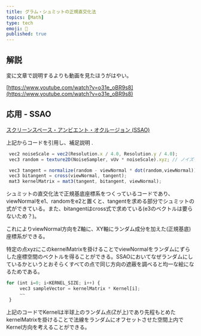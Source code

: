 ```yaml
---
title: グラム・シュミットの正規直交化法
topics: [Math]
type: tech
emoji: 💛
published: true
---
```


## 解説

変に文章で説明するよりも動画を見たほうがはやい。

[https://www.youtube.com/watch?v=o31e_oBR9s8](https://www.youtube.com/watch?v=o31e_oBR9s8)

## 応用 - SSAO

[スクリーンスペース・アンビエント・オクルージョン (SSAO)](https://zenn.dev/mebiusbox/articles/c7ea4871698ada)

上記からコードを引用し、補足説明 .

```jsx
 vec2 noiseScale = vec2(Resolution.x / 4.0, Resolution.y / 4.0);
 vec3 random = texture2D(NoiseSampler, vUv * noiseScale).xyz; // ノイズテクスチャによるランダム方向のベクトル

 vec3 tangent = normalize(random - viewNormal * dot(random,viewNormal)); // e2 - (e1・e2)*e1 の式
 vec3 bitangent = cross(viewNormal, tangent);
 mat3 kernelMatrix = mat3(tangent, bitangent, viewNormal);
```

シュミットの直交化法で正規基底座標系をつくっているコードであり、viewNormalをe1、randomをe2と置くと、tangentを求める部分でシュミットの式ができている。また、bitangentはcross式で求めている(e3のベクトルは要らないため？)。

これによりviewNormal方向をZ軸に、XY軸にランダム成分を加えた(正規基底)座標系ができる。

特定の点xyzにこのkernelMatrixを掛けることでviewNormalをランダムにずらした座標空間のベクトルを得ることができる。SSAOにおいてなぜランダムにしているかというとおそらくすべての点で同じ方向の遮蔽を調べると均一な絵になるためである。

```jsx
for (int i=0; i<KERNEL_SIZE; i++) {
     vec3 sampleVector = kernelMatrix * Kernel[i];
     ~~
 }
```

上記のコードでKernelは半球上のランダム点(Zが上)であり先程もとめたkernelMatrixを掛けることで法線をランダムにオフセットさせた空間上内でKernel方向を考えることができる。